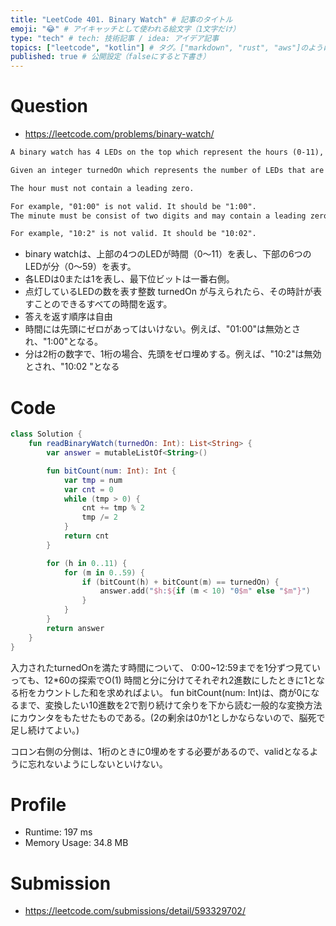 ```yaml
---
title: "LeetCode 401. Binary Watch" # 記事のタイトル
emoji: "😂" # アイキャッチとして使われる絵文字（1文字だけ）
type: "tech" # tech: 技術記事 / idea: アイデア記事
topics: ["leetcode", "kotlin"] # タグ。["markdown", "rust", "aws"]のように指定する
published: true # 公開設定（falseにすると下書き）
---
```


# Question

- https://leetcode.com/problems/binary-watch/

~~~txt
A binary watch has 4 LEDs on the top which represent the hours (0-11), and the 6 LEDs on the bottom represent the minutes (0-59). Each LED represents a zero or one, with the least significant bit on the right.

Given an integer turnedOn which represents the number of LEDs that are currently on, return all possible times the watch could represent. You may return the answer in any order.

The hour must not contain a leading zero.

For example, "01:00" is not valid. It should be "1:00".
The minute must be consist of two digits and may contain a leading zero.

For example, "10:2" is not valid. It should be "10:02".
~~~

- binary watchは、上部の4つのLEDが時間（0〜11）を表し、下部の6つのLEDが分（0〜59）を表す。
- 各LEDは0または1を表し、最下位ビットは一番右側。
- 点灯しているLEDの数を表す整数 turnedOn が与えられたら、その時計が表すことのできるすべての時間を返す。
- 答えを返す順序は自由
- 時間には先頭にゼロがあってはいけない。例えば、"01:00"は無効とされ、"1:00"となる。
- 分は2桁の数字で、1桁の場合、先頭をゼロ埋めする。例えば、"10:2"は無効とされ、"10:02 "となる

# Code

~~~kotlin
class Solution {
    fun readBinaryWatch(turnedOn: Int): List<String> {
        var answer = mutableListOf<String>()

        fun bitCount(num: Int): Int {
            var tmp = num
            var cnt = 0
            while (tmp > 0) {
                cnt += tmp % 2
                tmp /= 2
            }
            return cnt
        }

        for (h in 0..11) {
            for (m in 0..59) {
                if (bitCount(h) + bitCount(m) == turnedOn) {
                    answer.add("$h:${if (m < 10) "0$m" else "$m"}")
                }
            }
        }
        return answer
    }
}
~~~

入力されたturnedOnを満たす時間について、
0:00~12:59までを1分ずつ見ていっても、12*60の探索でO(1)
時間と分に分けてそれぞれ2進数にしたときに1となる桁をカウントした和を求めればよい。
fun bitCount(num: Int)は、商が0になるまで、変換したい10進数を2で割り続けて余りを下から読む一般的な変換方法にカウンタをもたせたものである。(2の剰余は0か1としかならないので、脳死で足し続けてよい。)

コロン右側の分側は、1桁のときに0埋めをする必要があるので、validとなるように忘れないようにしないといけない。

# Profile

- Runtime: 197 ms
- Memory Usage: 34.8 MB

# Submission
- https://leetcode.com/submissions/detail/593329702/
